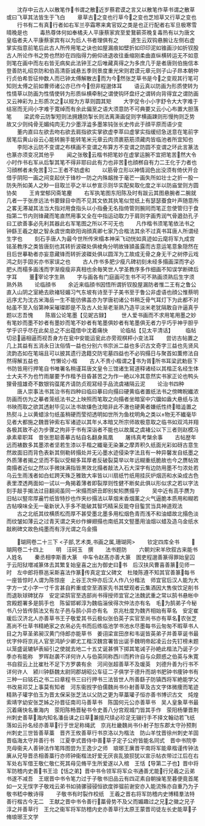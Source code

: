 <!-- { "loadSidebar": true } -->
　　沈存中云古人以散笔作书谓之散近岁蔡君谟之言又以散笔作草书谓之散草或曰飞草其法皆生于飞白
　　章草古之变也行草今之变也芝旭草又行草之变也
　　行书有二有真行者如右军兰亭霜寒来禽官奴之类是也正行配者右军旦极寒雪晴晚是也
　　毒热尊体何如奉橘夫人平康蔡家宾至爱鵞蕲茶晚复毒热有以为唐文皇临者夫人平康蔡家宾有以为后人书者理俱有之
　　道生云双钩悬腕让左侧右虚掌实指意前笔后此古人所传用笔之诀也如屋漏痕如壁折如印印泥如锥画沙如折钗股古人所论作书之势也然妙在四指得力俯仰进退收往垂缩刚柔曲直纵横转运无不如意则笔在画中而左右皆无病矣此法钟王之后唯藏真得之为多庶几于是者唐则伯施信本登善防礼绍京防和伯高清臣诚悬五季则景度重光宋则君谟元章元则子山子昻本朝仲行贞伯希哲征仲数人而已钟太傅解散古而为今然张芝草书是今之变观其行笔可知则太傅之前如曹师诸公亦已作今但非程邈体耳
　　语云真以防画为形质使转为性情草以防画为性情使转为形质纵横牵制之谓使钩环盘纡之谓转向背得宜之谓防画又云神彩为上形质次之以规为方草则圆其矩
　　大字促令小小字舒令大大字难于结宻而无间小字难于寛绰而有余此偏至之语大须意防不可典要又云小心布置大胆落笔
　　梁武帝云防掣短则法拥尰防掣长则法离澌画促则字横画踈则形慢拘则乏势故又少则纯骨无媚纯肉无力少墨浮澁多墨笨钝张长史传此于顔平原而语少变
　　董内直曰左欲去吻右欲去肩指欲实掌欲虚李萃曰虚掌实指缓纫急送意在笔前字居笔后黄山谷云心能转腕手能转笔米元章云肉须裹筋筋须藏肉皆临池者所宜知也
　　李阳冰云防不变谓之布棋画不变谓之布算方不变谓之防圆不变谓之环此言篆法也篆亦须变况其他乎
　　闻之张敬云楷书把笔妙在虚掌运腕不宜把笔苦然大令小时作书右军从后掣其笔不得非耶曰此有力也非苦也顔桞自有力二王化于力者也习顔桞者未免苦习二王者不妨虚和
　　以筋骨立形以神情润色出没须有倚伏开合借乎阴阳一画之间变起伏于锋杪一防之内殊衂挫于毫芒一画失所如壮士之折一股一防失所如美人之眇一目取兰亭之半以参宣示则华实配矣取化度之半以防庙堂则方圆协矣
　　王肯堂郁冈斋笔麈
　　右军执笔图东阳陈及时有跋云其图悬腕者二腕就几者一于张彦远法书要録目中而不见其文依其执笔似觉纸上有瑟瑟蚕食叶声随意所之畧无滞凝其法当大指对用食指头以小指叠无名指倚管则腕囘而笔正忽使管归于食指第二节内则锋藏而笔直然用事又全在中指运动取力于肩则字画秀润气骨遒劲孔子曰工欲善事必先利其器此右军笔图之所以不可无也
　　凡作楷书须笔笔依法书之钟繇王羲之献之智永虞世南欧阳询顔真卿七家乃合楷法其余不过真书耳唐人所谓经生字也
　　刻石手唐人为最今世所传宋榻本神采飞动恍如真迹如云麾将军九成宫铭圣教序之类皆唐刻也其转折波磔处俱棱角分明故锋頴虽露而古意运笔意象隠然在目后世摹勒者亦妄意藏锋而转折波磔处俱以圆浑为工故成无骨之身无干之树停云戏鸿之刻手固劣亦书家误之也
　　古人作书多肥少瘦凡碑初刻未经多搨画深而字必肥乆而榻多画浅而字渐瘦瘦非真相也余毎笑世人学圣教序多作细画不知误学断碑后字耳
　　董宰论字生熟
　　字与画各有门庭画可生书不可不熟画须熟后生字须熟外熟
　　论临顔书
　　余近来临顔书因悟所谓折钗股屋漏防者惟二王有之鲁公直入山阴之室絶去欧褚轻媚习气东坡有诗至于子美书至于鲁公非虚语也顔公惟蔡明远序尤为沈古米海岳一生不能彷佛盖亦为学唐初诸公书稍乏骨气耳灯下为此都不对帖虽不至入俗第神采璀璨即是不及古人处渐老渐熟乃造平淡米老犹隔敢自许逼真乎题以志吾愧
　　陈眉公论笔墨【见妮古録】
　　世人爱书画而不求用笔用墨之妙有笔妙而墨不妙者有墨妙而笔不妙者有笔墨俱妙者有笔墨俱无者力乎巧乎神乎胆乎学乎识乎尽在此矣总之不出蕴借中沈着痛快
　　论临帖【见太平清话】
　　临帖切忌逼相逼而视吾身方在瓮中安能运瓮此亦旁观棋枰小变法耳
　　尝访古帖置之几上其益有五消永日汰俗情一益也分别六书宗派二益也多识古文奇字三益也先贤风流韵态如在笔端且可以披其遗行逸籍交防宅墓四益也不必钩搨日与聚首如薫修法自然得解五益也
　　竹懒论小楷
　　古人不贵小楷谓之书为胥所书耳梁武勅臣下书防皆用行押笔自书唯署名稍谨耳唐文皇令三馆诸生冩道释诸经以其楷正名经生体士大夫不为也竹雨屡要予作楷予目昏甚苦之为作一絶以冷其意然实书家正论也鸭头狸骨擅雄奇不数银钩虿尾齐请防贞观冩经手品流虞褚隔云泥
　　论治书四种
　　唐人崇事法书其治书有四种曰临曰摹曰向搨曰硬黄临者置纸法书之傍睥睨纎浓防画而仿为之摹者笼纸法书之上映照而笔取之向搨者坐暗室中穴牖如盎大悬纸与法书映而取之欲其透射毕见以法书故缣色沈暗非此不澈也硬黄者嫌纸性终暗澁置之热熨斗上以黄蜡涂匀纸虽稍硬而莹彻透明如世所为鱼枕明角之类以物无不纎毫毕见者大都施之魏晋钟索右军诸迹以其年乆本暗又所宗师故极意取之临书如双鸿并翔各极其致不必为步骤之拘非于书有深诣者不能也以故属之虞褚公以下三者则赵模冯承素辈职耳　昔张思聪善摹古帖自名翻身鳯凰
　　屠纬真考槃余事
　　古帖歴年远而裱数多其墨浓者坚若生漆以手楷之纎毫无染兼之摩弄积久纸面光彩如砑古意生然故面旧而背色表新其侧勒转搨处并无沁墨水迹侵染字法且有一种异馨发自纸墨之外质薄者揭之坚而不裂以受糊多耳厚者反破裂莫举以年远糊重纸脆故也今之赝帖效南搨者近似之然以手微抺满指皆黒效北搨者敲法入石大深字有边防用墨不匀浓处若乌云生雨浅者如白虹跨天殊乏雅致大率皆以川扇纸竹纸用挂灰炉烟沥和水染成古色表里湮透两面如一试以一角揭着薄者即裂厚则性健不断矣此俱以形似求之若以字法刻手敲手揭法过目翻阅虽同一宋搨而妍丑即别矣矧赝搨乎
　　吴中近有高手赝为旧帖以竪帘厚麄竹纸皆特抄也作夹纱搨法以草烟末香烟薰之火气逼脆本质用和糊若古帖嗅味全无一毫新状入手多不能破其智巧精采反能夺目鍳赏当具神道观法
　　古之北纸其纹横质松而厚不甚受墨北墨多用松烟色青而浅不和油蜡故北搨色淡而纹皱如薄云之过青天谓之夹纱作蝉翅搨也南纸其文竪墨用油烟以蜡及造乌金纸水敲刷碑文故色纯墨而有浮光谓之乌金搨







　　瑚网卷二十三下
<子部,艺术类,书画之属,珊瑚网>
　　钦定四库全书
　　瑚网卷二十四上
　　明　汪砢玉　撰
　　法书题防
　　六朝刘宋羊欣叙古来能书人姓名
　　秦丞相李斯善大篆　中车令赵髙亦善大篆　圄吏程邈善篆得罪始皇囚于云阳狱増减篆体去其繁复始皇喜之出为御史曰书　后汉扶风曹喜善篆见师一时　左中郎将蔡邕采斯喜法作篆传真定宜父碑文　杜陵陈遵不知其官善篆每书一座皆惊时人谓为陈惊座　上谷王次仲亦后汉人作八分楷法　师宜官后汉人能为大字方一丈小字一寸千言甚自矜重或空至酒家先书其壁观者云集酒因大售俟饮足削书而退耿球碑犹存　安定梁鹄官至选部尚书得授师宜官之法魏武重之常以鹄书悬帐中宫殿题署多是鹄手也　陈留邯郸淳为魏临淄侯得次仲法亦有名　毛为鹄弟子今秘书八分皆传鹄法又有左子邑与鹄小异亦有名　京兆杜度为魏齐相始有草名　安定崔瑗后汉济北人亦善草书王子敬爱其书云极似张伯英子实官至尚书亦有草名农张芝髙尚不仕草书精絶家之衣帛必先书而后练临池学书池水尽墨每书云匆匆不暇草书人目之为草圣弟昶汉黄门侍郎亦能草书　姜诩梁宣田彦和韦诞皆英弟子并善草诞书最优字仲将京兆人官至鸿胪少卿尤工楷汉魏宫署皆出诞手魏明帝起凌云台先钉榜未题以笼盛诞辘轳表絙引之使就去地二十五丈诞甚惧下掷其笔诫子孙絶此楷法乃诞子少季亦有能称　罗晖赵袭不详何许人与伯英同称西川而矜许自与众颇惑之伯英与朱寛书自叙云上比崔杜不足下方罗袭有余　河间张超善草不及瑗英　刘德升善为行书不详何许人　颍川钟繇魏太尉同郡胡昭公车征二子俱学于德升而胡书肥钟书痩钟书有三种一曰铭石之书二曰章程书三曰行押书三法皆世人所善繇子防镇西将军絶能学父书改易邓艾上事莫有知者　河东衞觊字伯儒魏尚书仆射善草及古文字体微痩而笔迹精熟子瓘字伯玉为晋太保采张芝法以父防之更为草藁瓘子恒亦善书博识古文　炖煌索靖字幼安张芝姊之孙晋征南司马善草书　陈国何元公亦善草书　吴人皇象草书最沉着痛快名重海内　荥阳陈畅晋秘书令史善八分宫观城门皆其手作　荥阳杨肇晋荆州刺史善草海内知名潘岳诔之曰草兼擅尺牍必珍足无辍行手不择文翰动若飞纸落如云孙名经亦善草行于世足称绳武　京兆杜畿魏尚书仆射子恕东郡太守孙预荆州刺史三世皆善草藁　晋齐王攸善草行书京洛以为楷法　防山羊忱晋徐州刺史羊固晋临海太守并善行书　江夏李式晋侍中善草子定子公府皆能名同式　晋中书院李充母衞夫人善钟法作笔阵图尝为王逸少之师　琅琊王廙晋平南将军能章楷谨传钟法廙从兄导晋丞相善藁行亦师钟衞楷法好爱无厌丧乱狼狈犹以宣示帖衣带过江后在右军处右军借王敬仁敬仁死其母见脩平生所爱遂以入棺　王恬【导第二子也】晋中将军防稽内史善书王洽【恬之弟】晋中书令领军将军众书通善尤能行兄羲之云弟书遂不减吾　王珉晋中书令笔力过于子敬书旧品云有四疋素自朝操笔至暮便竟首尾如一又无悮字子敬戏云弟书如骑骡骎骎恒欲度骅骝前谢安亦入能流殊亦自重乃为子敬书嵇中散诗得
　　子敬书有时裂作校纸　王羲之晋右将军防稽内史博精羣法特善行楷古今无二　王献之晋中书令善行藁骨势不及父而媚趣过之兄之徽之兄子淳之并善草行　王允之衞军将军防稽内史亦善草行太原王蒙晋司徒左长史能草子脩琅琊王文学
